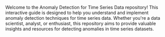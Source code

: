 Welcome to the Anomaly Detection for Time Series Data repository! This interactive guide is designed to help you understand and implement anomaly detection techniques for time series data. Whether you're a data scientist, analyst, or enthusiast, this repository aims to provide valuable insights and resources for detecting anomalies in time series datasets.
